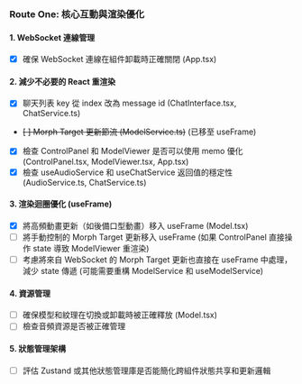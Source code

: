 ### Route One: 核心互動與渲染優化

#### 1. WebSocket 連線管理

*   [x] 確保 WebSocket 連線在組件卸載時正確關閉 (App.tsx)

#### 2. 減少不必要的 React 重渲染

*   [x] 聊天列表 key 從 index 改為 message id (ChatInterface.tsx, ChatService.ts)
*   ~~[ ] Morph Target 更新節流 (ModelService.ts)~~ (已移至 useFrame)
*   [x] 檢查 ControlPanel 和 ModelViewer 是否可以使用 memo 優化 (ControlPanel.tsx, ModelViewer.tsx, App.tsx)
*   [x] 檢查 useAudioService 和 useChatService 返回值的穩定性 (AudioService.ts, ChatService.ts)

#### 3. 渲染迴圈優化 (useFrame)

*   [x] 將高頻動畫更新（如後備口型動畫）移入 useFrame (Model.tsx)
*   [ ] 將手動控制的 Morph Target 更新移入 useFrame (如果 ControlPanel 直接操作 state 導致 ModelViewer 重渲染)
*   [ ] 考慮將來自 WebSocket 的 Morph Target 更新也直接在 useFrame 中處理，減少 state 傳遞 (可能需要重構 ModelService 和 useModelService)

#### 4. 資源管理

*   [ ] 確保模型和紋理在切換或卸載時被正確釋放 (Model.tsx)
*   [ ] 檢查音頻資源是否被正確管理

#### 5. 狀態管理架構

*   [ ] 評估 Zustand 或其他狀態管理庫是否能簡化跨組件狀態共享和更新邏輯 